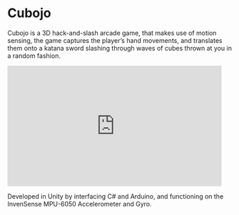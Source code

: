 # Cubojo

Cubojo is a 3D hack-and-slash arcade game, that makes use of motion sensing, the game captures the player’s hand movements, and translates them onto a katana sword slashing through waves of cubes thrown at you in a random fashion.

<iframe src="https://giphy.com/embed/ie0EKXFnZ8lrhwJMVR" width="480" height="270" frameBorder="0" class="giphy-embed" allowFullScreen></iframe><p><a href="https://giphy.com/gifs/ie0EKXFnZ8lrhwJMVR"></a></p>

Developed in Unity by interfacing C# and Arduino, and functioning on the InvenSense MPU-6050 Accelerometer and Gyro.
